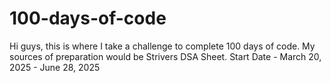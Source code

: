 # 100-days-of-code
Hi guys, this is where I take a challenge to complete 100 days of code. 
My sources of preparation would be Strivers DSA Sheet.
Start Date - March 20, 2025 - June 28, 2025
